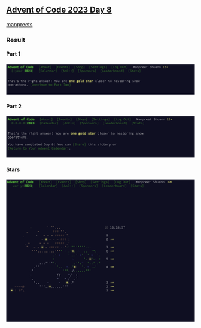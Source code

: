 ## [Advent of Code 2023 Day 8](https://adventofcode.com/2023/day/8)

[manpreets](https://github.com/ManpreetShuann)

### Result

#### Part 1

![Part1](part1.png)

#### Part 2

![Part2](part2.png)

#### Stars

![Stars](stars.png)
